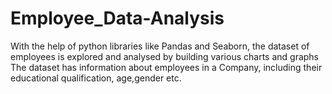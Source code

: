 # Employee_Data-Analysis
With the help of python libraries like Pandas and Seaborn, the dataset of employees is explored and analysed by building various charts and graphs The dataset has information about employees in a Company, including their educational qualification, age,gender etc.
